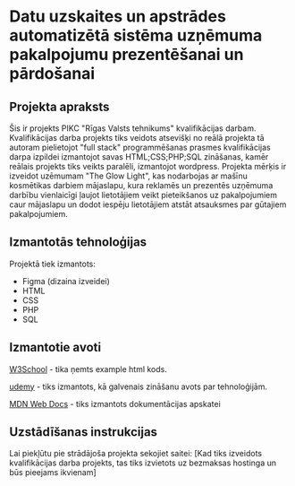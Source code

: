 # Datu uzskaites un apstrādes automatizētā sistēma uzņēmuma pakalpojumu prezentēšanai un pārdošanai

## Projekta apraksts
Šis ir projekts PIKC "Rīgas Valsts tehnikums" kvalifikācijas darbam. Kvalifikācijas darba projekts tiks veidots atsevišķi no reālā projekta tā autoram pielietojot "full stack" programmēšanas prasmes kvalifikācijas darpa izpildei izmantojot savas HTML;CSS;PHP;SQL zināšanas, kamēr reālais projekts tiks veikts paralēli, izmantojot wordpress. Projekta mērķis ir izveidot uzēmumam "The Glow Light", kas nodarbojas ar mašīnu kosmētikas darbiem mājaslapu, kura reklamēs un prezentēs uzņēmuma darbību vienlaicīgi ļaujot lietotājiem veikt pieteikšanos uz pakalpojumiem caur mājaslapu un dodot iespēju lietotājiem atstāt atsauksmes par gūtajiem pakalpojumiem.

## Izmantotās tehnoloģijas
Projektā tiek izmantots:
- Figma (dizaina izveidei)
- HTML
- CSS
- PHP
- SQL

## Izmantotie avoti
[W3School](https://www.w3schools.com/html/default.asp) - tika ņemts example html kods.

[udemy](udemy.com) - tiks izmantots, kā galvenais zināšanu avots par tehnoloģijām.

[MDN Web Docs](https://developer.mozilla.org/en-US/docs/Web) - tiks izmantots dokumentācijas apskatei


## Uzstādīšanas instrukcijas
Lai piekļūtu pie strādājoša projekta sekojiet saitei: [Kad tiks izveidots kvalifikācijas darba projekts, tas tiks izvietots uz bezmaksas hostinga un būs pieejams ikvienam]
